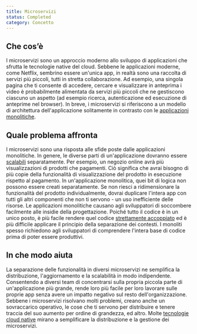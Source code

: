```yaml
---
title: Microservizi
status: Completed
category: Concetto
---
```


## Che cos’è
I microservizi sono un approccio moderno allo sviluppo di applicazioni che sfrutta le tecnologie native del cloud. Sebbene le applicazioni moderne, come Netflix, sembrino essere un'unica app, in realtà sono una raccolta di servizi più piccoli, tutti in stretta collaborazione. Ad esempio, una singola pagina che ti consente di accedere, cercare e visualizzare in anteprima i video è probabilmente alimentata da servizi più piccoli che ne gestiscono ciascuno un aspetto (ad esempio ricerca, autenticazione ed esecuzione di anteprime nel browser). In breve, i microservizi si riferiscono a un modello di architettura dell'applicazione solitamente in contrasto con le [applicazioni monolitiche](/monolithic_apps/).

## Quale problema affronta
I microservizi sono una risposta alle sfide poste dalle applicazioni monolitiche. In genere, le diverse parti di un'applicazione dovranno essere [scalabili](/scalability/) separatamente. Per esempio, un negozio online avrà più visualizzazioni di prodotti che pagamenti. Ciò significa che avrai bisogno di più copie della funzionalità di visualizzazione del prodotto in esecuzione rispetto al pagamento. In un'applicazione monolitica, quei bit di logica non possono essere creati separatamente. Se non riesci a ridimensionare la funzionalità del prodotto individualmente, dovrai duplicare l'intera app con tutti gli altri componenti che non ti servono - un uso inefficiente delle risorse. Le applicazioni monolitiche causano agli sviluppatori di soccombere facilmente alle insidie ​​della progettazione. Poiché tutto il codice è in un unico posto, è più facile rendere quel codice [strettamente accoppiato](/tightly_coupled_architectures/) ed è più difficile applicare il principio della separazione dei contesti. I monoliti spesso richiedono agli sviluppatori di comprendere l'intera base di codice prima di poter essere produttivi.

## In che modo aiuta
La separazione delle funzionalità in diversi microservizi ne semplifica la distribuzione, l'aggiornamento e la scalabilità in modo indipendente. Consentendo a diversi team di concentrarsi sulla propria piccola parte di un'applicazione più grande, rende loro più facile per loro lavorare sulle proprie app senza avere un impatto negativo sul resto dell'organizzazione. Sebbene i microservizi risolvano molti problemi, creano anche un sovraccarico operativo, le cose che ti servono per distribuire e tenere traccia del suo aumento per ordine di grandezza, ed altro. Molte [tecnologie cloud native](/cloud_native_technology/) mirano a semplificare la distribuzione e la gestione dei microservizi.
